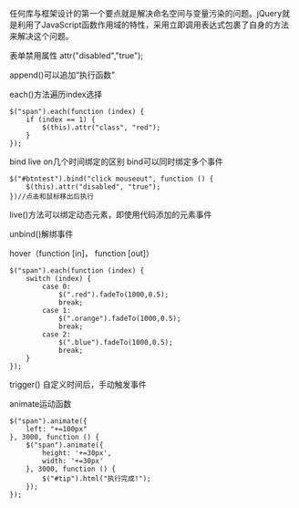 任何库与框架设计的第一个要点就是解决命名空间与变量污染的问题。jQuery就是利用了JavaScript函数作用域的特性，采用立即调用表达式包裹了自身的方法来解决这个问题。

表单禁用属性
attr("disabled","true");

append()可以追加“执行函数”

each()方法遍历index选择

    $("span").each(function (index) {
        if (index == 1) {
            $(this).attr("class", "red");
        }
    });

bind live on几个时间绑定的区别
bind可以同时绑定多个事件

    $("#btntest").bind("click mouseout", function () {
        $(this).attr("disabled", "true");
    })//点击和鼠标移出后执行

live()方法可以绑定动态元素，即使用代码添加的元素事件

unbind()解绑事件

hover（function [in]， function [out]）


    $("span").each(function (index) {
        switch (index) {
            case 0:
                $(".red").fadeTo(1000,0.5);
                break;
            case 1:
                $(".orange").fadeTo(1000,0.5);
                break;
            case 2:
                $(".blue").fadeTo(1000,0.5);
                break;
        }
    });



trigger()
自定义时间后，手动触发事件

animate运动函数

    $("span").animate({
        left: "+=100px"
    }, 3000, function () {
        $("span").animate({
            height: '+=30px',
            width: '+=30px'
        }, 3000, function () {
            $("#tip").html("执行完成!");
        });
    });

